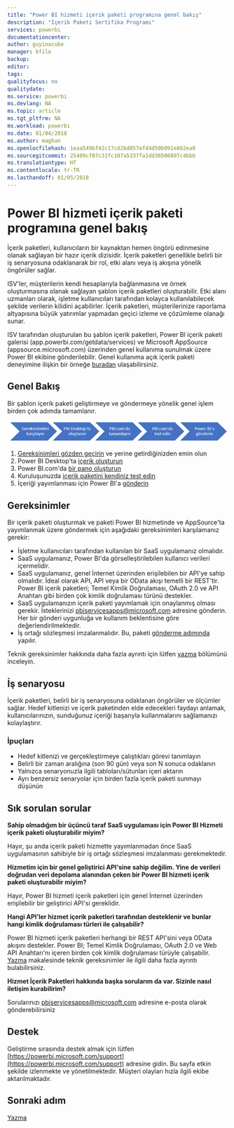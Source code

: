 ```yaml
---
title: "Power BI hizmeti içerik paketi programına genel bakış"
description: "İçerik Paketi Sertifika Programı"
services: powerbi
documentationcenter: 
author: guyinacube
manager: kfile
backup: 
editor: 
tags: 
qualityfocus: no
qualitydate: 
ms.service: powerbi
ms.devlang: NA
ms.topic: article
ms.tgt_pltfrm: NA
ms.workload: powerbi
ms.date: 01/04/2018
ms.author: maghan
ms.openlocfilehash: 1eaa549bf42c17cd2bd857efd4d50b991e862ea0
ms.sourcegitcommit: 25489cf87c31fc107a5337fa1dd36506897c4bbb
ms.translationtype: HT
ms.contentlocale: tr-TR
ms.lasthandoff: 01/05/2018
---
```

# <a name="overview-of-the-power-bi-service-content-pack-program"></a>Power BI hizmeti içerik paketi programına genel bakış
İçerik paketleri, kullanıcıların bir kaynaktan hemen öngörü edinmesine olanak sağlayan bir hazır içerik dizisidir. İçerik paketleri genellikle belirli bir iş senaryosuna odaklanarak bir rol, etki alanı veya iş akışına yönelik öngörüler sağlar.

ISV'ler, müşterilerin kendi hesaplarıyla bağlanmasına ve örnek oluşturmasına olanak sağlayan şablon içerik paketleri oluşturabilir. Etki alanı uzmanları olarak, işletme kullanıcıları tarafından kolayca kullanılabilecek şekilde verilerin kilidini açabilirler. İçerik paketleri, müşterilerinize raporlama altyapısına büyük yatırımlar yapmadan geçici izleme ve çözümleme olanağı sunar. 

ISV tarafından oluşturulan bu şablon içerik paketleri, Power BI içerik paketi galerisi (app.powerbi.com/getdata/services) ve Microsoft AppSource (appsource.microsoft.com) üzerinden genel kullanıma sunulmak üzere Power BI ekibine gönderilebilir. Genel kullanıma açık içerik paketi deneyimine ilişkin bir örneğe [buradan](template-content-pack-experience.md) ulaşabilirsiniz.

## <a name="overview"></a>Genel Bakış
Bir şablon içerik paketi geliştirmeye ve göndermeye yönelik genel işlem birden çok adımda tamamlanır.

 ![İşlem](media/service-content-pack-overview/developer-content-pack-overview.png)

1. [Gereksinimleri gözden geçirin](#requirements) ve yerine getirdiğinizden emin olun
2. Power BI Desktop'ta [içerik oluşturun](template-content-pack-authoring.md#queries)
3. Power BI.com'da [bir pano oluşturun](template-content-pack-authoring.md#dashboard)
4. Kuruluşunuzda [içerik paketini kendiniz test edin](template-content-pack-testing.md)
5. İçeriği yayımlanması için Power BI'a [gönderin](template-content-pack-testing.md#submission)

<a name="requirements"></a>

## <a name="requirements"></a>Gereksinimler
Bir içerik paketi oluşturmak ve paketi Power BI hizmetinde ve AppSource'ta yayımlanmak üzere göndermek için aşağıdaki gereksinimleri karşılamanız gerekir:

* İşletme kullanıcıları tarafından kullanılan bir SaaS uygulamanız olmalıdır.
* SaaS uygulamanız, Power BI'da görselleştirilebilen kullanıcı verileri içermelidir.
* SaaS uygulamanız, genel İnternet üzerinden erişilebilen bir API'ye sahip olmalıdır. İdeal olarak API, API veya bir OData akışı temelli bir REST'tir. Power BI içerik paketleri; Temel Kimlik Doğrulaması, OAuth 2.0 ve API Anahtarı gibi birden çok kimlik doğrulaması türünü destekler. 
* SaaS uygulamanızın içerik paketi yayımlamak için onaylanmış olması gerekir. İsteklerinizi pbiservicesapps@microsoft.com adresine gönderin. Her bir gönderi uygunluğa ve kullanım beklentisine göre değerlendirilmektedir. 
* İş ortağı sözleşmesi imzalanmalıdır. Bu, paketi [gönderme adımında](template-content-pack-testing.md#submission) yapılır.

Teknik gereksinimler hakkında daha fazla ayrıntı için lütfen [yazma](template-content-pack-authoring.md) bölümünü inceleyin.

## <a name="business-scenario"></a>İş senaryosu
İçerik paketleri, belirli bir iş senaryosuna odaklanan öngörüler ve ölçümler sağlar. Hedef kitlenizi ve içerik paketinden elde edecekleri faydayı anlamak, kullanıcılarınızın, sunduğunuz içeriği başarıyla kullanmalarını sağlamanızı kolaylaştırır.

### <a name="tips"></a>İpuçları
* Hedef kitlenizi ve gerçekleştirmeye çalıştıkları görevi tanımlayın  
* Belirli bir zaman aralığına (son 90 gün) veya son N sonuca odaklanın  
* Yalnızca senaryonuzla ilgili tabloları/sütunları içeri aktarın  
* Ayrı benzersiz senaryolar için birden fazla içerik paketi sunmayı düşünün  

## <a name="frequently-asked-questions"></a>Sık sorulan sorular
**Sahip olmadığım bir üçüncü taraf SaaS uygulaması için Power BI Hizmeti içerik paketi oluşturabilir miyim?**

Hayır, şu anda içerik paketi hizmette yayımlanmadan önce SaaS uygulamasının sahibiyle bir iş ortağı sözleşmesi imzalanması gerekmektedir.

**Hizmetim için bir genel geliştirici API'sine sahip değilim. Yine de verileri doğrudan veri depolama alanından çeken bir Power BI hizmeti içerik paketi oluşturabilir miyim?**

Hayır, Power BI hizmeti içerik paketleri için genel İnternet üzerinden erişilebilir bir geliştirici API'si gereklidir.

**Hangi API'ler hizmet içerik paketleri tarafından desteklenir ve bunlar hangi kimlik doğrulaması türleri ile çalışabilir?**

Power BI hizmeti içerik paketleri herhangi bir REST API'sini veya OData akışını destekler. Power BI; Temel Kimlik Doğrulaması, OAuth 2.0 ve Web API Anahtarı'nı içeren birden çok kimlik doğrulaması türüyle çalışabilir. [Yazma](template-content-pack-authoring.md#dashboard) makalesinde teknik gereksinimler ile ilgili daha fazla ayrıntı bulabilirsiniz.

**Hizmet İçerik Paketleri hakkında başka sorularım da var. Sizinle nasıl iletişim kurabilirim?**

Sorularınızı pbiservicesapps@microsoft.com adresine e-posta olarak gönderebilirsiniz

## <a name="support"></a>Destek
Geliştirme sırasında destek almak için lütfen [https://powerbi.microsoft.com/support](https://powerbi.microsoft.com/support) adresine gidin. Bu sayfa etkin şekilde izlenmekte ve yönetilmektedir. Müşteri olayları hızla ilgili ekibe aktarılmaktadır.

## <a name="next-step"></a>Sonraki adım
[Yazma](template-content-pack-authoring.md)

